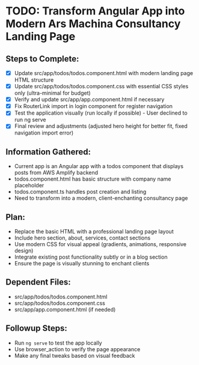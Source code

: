 # TODO: Transform Angular App into Modern Ars Machina Consultancy Landing Page

## Steps to Complete:
- [x] Update src/app/todos/todos.component.html with modern landing page HTML structure
- [x] Update src/app/todos/todos.component.css with essential CSS styles only (ultra-minimal for budget)
- [x] Verify and update src/app/app.component.html if necessary
- [x] Fix RouterLink import in login component for register navigation
- [x] Test the application visually (run locally if possible) - User declined to run ng serve
- [x] Final review and adjustments (adjusted hero height for better fit, fixed navigation import error)

## Information Gathered:
- Current app is an Angular app with a todos component that displays posts from AWS Amplify backend
- todos.component.html has basic structure with company name placeholder
- todos.component.ts handles post creation and listing
- Need to transform into a modern, client-enchanting consultancy page

## Plan:
- Replace the basic HTML with a professional landing page layout
- Include hero section, about, services, contact sections
- Use modern CSS for visual appeal (gradients, animations, responsive design)
- Integrate existing post functionality subtly or in a blog section
- Ensure the page is visually stunning to enchant clients

## Dependent Files:
- src/app/todos/todos.component.html
- src/app/todos/todos.component.css
- src/app/app.component.html (if needed)

## Followup Steps:
- Run `ng serve` to test the app locally
- Use browser_action to verify the page appearance
- Make any final tweaks based on visual feedback
